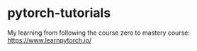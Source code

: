 # pytorch-tutorials
My learning from following the course zero to mastery course: https://www.learnpytorch.io/
